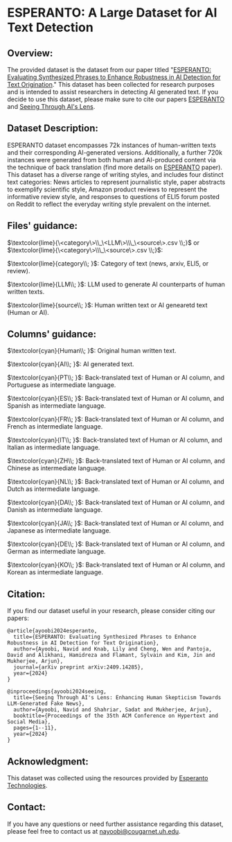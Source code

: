 # ESPERANTO: A Large Dataset for AI Text Detection

## Overview:
The provided dataset is the dataset from our paper titled "[ESPERANTO: Evaluating Synthesized Phrases to Enhance Robustness in AI Detection for Text Origination](https://arxiv.org/abs/2409.14285)."
This dataset has been collected for research purposes and is intended to assist researchers in detecting AI generated text. If you decide to use this dataset, please make sure to cite our papers [ESPERANTO](https://arxiv.org/abs/2409.14285) and [Seeing Through AI's Lens](https://dl.acm.org/doi/abs/10.1145/3648188.3675136). 

## Dataset Description:
ESPERANTO dataset encompasses 72k instances of human-written texts and their corresponding AI-generated versions. Additionally, a further 720k instances were generated from both human and AI-produced content via the technique of back translation (find more details on [ESPERANTO](https://arxiv.org/abs/2409.14285) paper).
This dataset has a diverse range of writing styles, and includes four distinct text categories: News articles to represent journalistic style, paper abstracts to exemplify scientific style, Amazon product reviews to represent the informative review style, and responses to questions of ELI5 forum posted on Reddit to reflect the everyday writing style prevalent on the internet.

## Files' guidance:

$\textcolor{lime}{\<category\>\\_\<LLM\>\\\_\<source\>.csv \\;}$ or $\textcolor{lime}{\<category\>\\\_\<source\>.csv \\;}$: 

$\textcolor{lime}{category\\; }$: Category of text (news, arxiv, ELI5, or review).

$\textcolor{lime}{LLM\\; }$: LLM used to generate AI counterparts of human written texts.

$\textcolor{lime}{source\\; }$: Human written text or AI genearetd text (Human or AI).

## Columns' guidance:

$\textcolor{cyan}{Human\\; }$: Original human written text.

$\textcolor{cyan}{AI\\; }$: AI generated text.

$\textcolor{cyan}{PT\\; }$: Back-translated text of Human or AI column, and Portuguese as intermediate language.

$\textcolor{cyan}{ES\\; }$: Back-translated text of Human or AI column, and Spanish as intermediate language.

$\textcolor{cyan}{FR\\; }$: Back-translated text of Human or AI column, and French as intermediate language.

$\textcolor{cyan}{IT\\; }$: Back-translated text of Human or AI column, and Italian as intermediate language.

$\textcolor{cyan}{ZH\\; }$: Back-translated text of Human or AI column, and Chinese as intermediate language.

$\textcolor{cyan}{NL\\; }$: Back-translated text of Human or AI column, and Dutch as intermediate language.

$\textcolor{cyan}{DA\\; }$: Back-translated text of Human or AI column, and Danish as intermediate language.

$\textcolor{cyan}{JA\\; }$: Back-translated text of Human or AI column, and Japanese as intermediate language.

$\textcolor{cyan}{DE\\; }$: Back-translated text of Human or AI column, and German as intermediate language.

$\textcolor{cyan}{KO\\; }$: Back-translated text of Human or AI column, and Korean as intermediate language.


## Citation:
If you find our dataset useful in your research, please consider citing our papers:
```
@article{ayoobi2024esperanto,
  title={ESPERANTO: Evaluating Synthesized Phrases to Enhance Robustness in AI Detection for Text Origination},
  author={Ayoobi, Navid and Knab, Lily and Cheng, Wen and Pantoja, David and Alikhani, Hamidreza and Flamant, Sylvain and Kim, Jin and Mukherjee, Arjun},
  journal={arXiv preprint arXiv:2409.14285},
  year={2024}
}
```

```
@inproceedings{ayoobi2024seeing,
  title={Seeing Through AI's Lens: Enhancing Human Skepticism Towards LLM-Generated Fake News},
  author={Ayoobi, Navid and Shahriar, Sadat and Mukherjee, Arjun},
  booktitle={Proceedings of the 35th ACM Conference on Hypertext and Social Media},
  pages={1--11},
  year={2024}
}
```

## Acknowledgment:
This dataset was collected using the resources provided by [Esperanto Technologies](https://www.esperanto.ai/).

## Contact:
If you have any questions or need further assistance regarding this dataset, please feel free to contact us at nayoobi@cougarnet.uh.edu.
